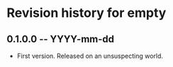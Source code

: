 # Revision history for empty

## 0.1.0.0 -- YYYY-mm-dd

* First version. Released on an unsuspecting world.
